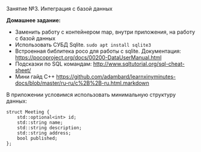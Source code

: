 
Занятие №3. Интеграция с базой данных

**Домашнее задание:**
* Заменить работу с контейнером map, внутри приложения, на работу с базой данных
* Использовать СУБД Sqlite. `sudo apt install sqlite3`
* Встроенная библитека poco для работы с sqlite. Документация: https://pocoproject.org/docs/00200-DataUserManual.html
* Подсказки по SQL командам: http://www.sqltutorial.org/sql-cheat-sheet/
* Мини гайд C++ https://github.com/adambard/learnxinyminutes-docs/blob/master/ru-ru/c%2B%2B-ru.html.markdown

В приложении условимся использовать минимальную структуру данных:
```
struct Meeting {
	std::optional<int> id;
	std::string name;
	std::string description;
	std::string address;
	bool published;
};
```


